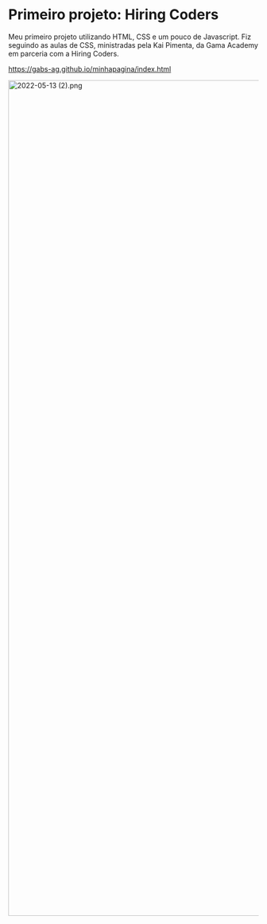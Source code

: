 # Primeiro projeto: Hiring Coders

Meu primeiro projeto utilizando HTML, CSS e um pouco de Javascript. Fiz seguindo as aulas de CSS, ministradas pela Kai Pimenta, da Gama Academy em parceria com a Hiring Coders.

 https://gabs-ag.github.io/minhapagina/index.html

<img width="1680" alt="2022-05-13 (2).png" src="2022-05-13 (2).png">
